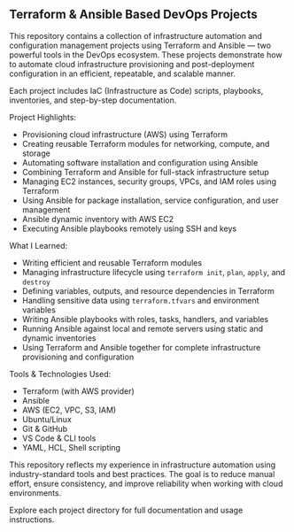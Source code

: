 Terraform & Ansible Based DevOps Projects
-----------------------------------------

This repository contains a collection of infrastructure automation and configuration management projects using Terraform and Ansible — two powerful tools in the DevOps ecosystem. These projects demonstrate how to automate cloud infrastructure provisioning and post-deployment configuration in an efficient, repeatable, and scalable manner.

Each project includes IaC (Infrastructure as Code) scripts, playbooks, inventories, and step-by-step documentation.

Project Highlights:
- Provisioning cloud infrastructure (AWS) using Terraform
- Creating reusable Terraform modules for networking, compute, and storage
- Automating software installation and configuration using Ansible
- Combining Terraform and Ansible for full-stack infrastructure setup
- Managing EC2 instances, security groups, VPCs, and IAM roles using Terraform
- Using Ansible for package installation, service configuration, and user management
- Ansible dynamic inventory with AWS EC2
- Executing Ansible playbooks remotely using SSH and keys

What I Learned:
- Writing efficient and reusable Terraform modules
- Managing infrastructure lifecycle using `terraform init`, `plan`, `apply`, and `destroy`
- Defining variables, outputs, and resource dependencies in Terraform
- Handling sensitive data using `terraform.tfvars` and environment variables
- Writing Ansible playbooks with roles, tasks, handlers, and variables
- Running Ansible against local and remote servers using static and dynamic inventories
- Using Terraform and Ansible together for complete infrastructure provisioning and configuration

Tools & Technologies Used:
- Terraform (with AWS provider)
- Ansible
- AWS (EC2, VPC, S3, IAM)
- Ubuntu/Linux
- Git & GitHub
- VS Code & CLI tools
- YAML, HCL, Shell scripting

This repository reflects my experience in infrastructure automation using industry-standard tools and best practices. The goal is to reduce manual effort, ensure consistency, and improve reliability when working with cloud environments.

Explore each project directory for full documentation and usage instructions.
